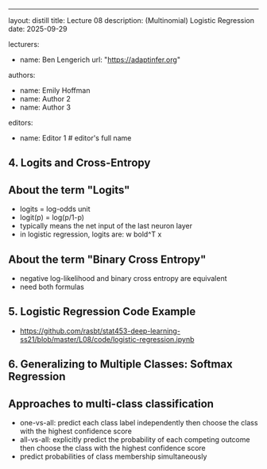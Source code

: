 ---
layout: distill
title: Lecture 08
description: (Multinomial) Logistic Regression 
date: 2025-09-29

lecturers:
  - name: Ben Lengerich
    url: "https://adaptinfer.org"

authors:
  - name: Emily Hoffman 
  - name: Author 2
  - name: Author 3

editors:
  - name: Editor 1 # editor's full name

## 4. Logits and Cross-Entropy
## About the term "Logits"
- logits = log-odds unit
- logit(p) = log(p/1-p)
- typically means the net input of the last neuron layer 
- in logistic regression, logits are: w bold^T x

## About the term "Binary Cross Entropy"
- negative log-likelihood and binary cross entropy are equivalent
- need both formulas

## 5. Logistic Regression Code Example 
- https://github.com/rasbt/stat453-deep-learning-ss21/blob/master/L08/code/logistic-regression.ipynb

## 6. Generalizing to Multiple Classes: Softmax Regression 
## Approaches to multi-class classification 
- one-vs-all: predict each class label independently then choose the class with the highest confidence score
- all-vs-all: explicitly predict the probability of each competing outcome then choose the class with the highest confidence score
- predict probabilities of class membership simultaneously
